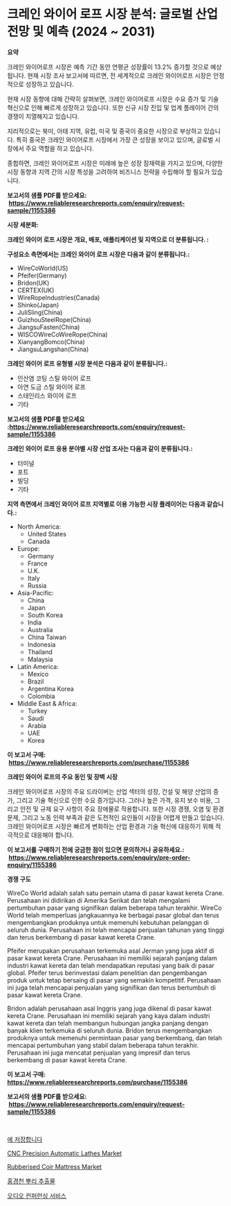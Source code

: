 <p><h1>크레인 와이어 로프 시장 분석: 글로벌 산업 전망 및 예측 (2024 ~ 2031)</h1></p><p><strong>요약</strong></p>
<p><p>크레인 와이어로프 시장은 예측 기간 동안 연평균 성장률이 13.2% 증가할 것으로 예상됩니다. 현재 시장 조사 보고서에 따르면, 전 세계적으로 크레인 와이어로프 시장은 안정적으로 성장하고 있습니다. </p><p>현재 시장 동향에 대해 간략히 살펴보면, 크레인 와이어로프 시장은 수요 증가 및 기술 혁신으로 인해 빠르게 성장하고 있습니다. 또한 신규 시장 진입 및 업계 플레이어 간의 경쟁이 치열해지고 있습니다.</p><p>지리적으로는 북미, 아태 지역, 유럽, 미국 및 중국이 중요한 시장으로 부상하고 있습니다. 특히 중국은 크레인 와이어로프 시장에서 가장 큰 성장을 보이고 있으며, 글로벌 시장에서 주요 역할을 하고 있습니다.</p><p>종합하면, 크레인 와이어로프 시장은 미래에 높은 성장 잠재력을 가지고 있으며, 다양한 시장 동향과 지역 간의 시장 특성을 고려하여 비즈니스 전략을 수립해야 할 필요가 있습니다.</p></p>
<p><strong>보고서의 샘플 PDF를 받으세요: &nbsp;<a href="https://www.reliableresearchreports.com/enquiry/request-sample/1155386">https://www.reliableresearchreports.com/enquiry/request-sample/1155386</a></strong></p>
<p><strong>시장 세분화:</strong></p>
<p><strong> 크레인 와이어 로프 시장은 개요, 배포, 애플리케이션 및 지역으로 더 분류됩니다. :</strong></p>
<p><strong>구성요소 측면에서는 크레인 와이어 로프 시장은 다음과 같이 분류됩니다.:</strong></p>
<p><ul><li>WireCoWorld(US)</li><li>Pfeifer(Germany)</li><li>Bridon(UK)</li><li>CERTEX(UK)</li><li>WireRopeIndustries(Canada)</li><li>Shinko(Japan)</li><li>JuliSling(China)</li><li>GuizhouSteelRope(China)</li><li>JiangsuFasten(China)</li><li>WISCOWireCoWireRope(China)</li><li>XianyangBomco(China)</li><li>JiangsuLangshan(China)</li></ul></p>
<p><strong> 크레인 와이어 로프 유형별 시장 분석은 다음과 같이 분류됩니다.:</strong></p>
<p><ul><li>인산염 코팅 스틸 와이어 로프</li><li>아연 도금 스틸 와이어 로프</li><li>스테인리스 와이어 로프</li><li>기타</li></ul></p>
<p><strong>보고서의 샘플 PDF를 받으세요 :<a href="https://www.reliableresearchreports.com/enquiry/request-sample/1155386">https://www.reliableresearchreports.com/enquiry/request-sample/1155386</a></strong></p>
<p><strong> 크레인 와이어 로프 응용 분야별 시장 산업 조사는 다음과 같이 분류됩니다.:</strong></p>
<p><ul><li>터미널</li><li>포트</li><li>빌딩</li><li>기타</li></ul></p>
<p><strong>지역 측면에서 크레인 와이어 로프 지역별로 이용 가능한 시장 플레이어는 다음과 같습니다.:</strong></p>
<p><ul>
    <li>
        North America:
        <ul>
            <li>United States</li>
            <li>Canada</li>
        </ul>
    </li>
    <li>
        Europe:
        <ul>
            <li>Germany</li>
            <li>France</li>
            <li>U.K.</li>
            <li>Italy</li>
            <li>Russia</li>
        </ul>
    </li>
    <li>
        Asia-Pacific:
        <ul>
            <li>China</li>
            <li>Japan</li>
            <li>South Korea</li>
            <li>India</li>
            <li>Australia</li>
            <li>China Taiwan</li>
            <li>Indonesia</li>
            <li>Thailand</li>
            <li>Malaysia</li>
        </ul>
    </li>
    <li>
        Latin America:
        <ul>
            <li>Mexico</li>
            <li>Brazil</li>
            <li>Argentina Korea</li>
            <li>Colombia</li>
        </ul>
    </li>
    <li>
        Middle East & Africa:
        <ul>
            <li>Turkey</li>
            <li>Saudi</li>
            <li>Arabia</li>
            <li>UAE</li>
            <li>Korea</li>
        </ul>
    </li>
    </ul></p>
<p><strong>이 보고서 구매: &nbsp;<a href="https://www.reliableresearchreports.com/purchase/1155386">https://www.reliableresearchreports.com/purchase/1155386</a></strong></p>
<p><strong>크레인 와이어 로프의 주요 동인 및 장벽 시장</strong></p>
<p><p>크레인 와이어로프 시장의 주요 드라이버는 산업 섹터의 성장, 건설 및 해양 산업의 증가, 그리고 기술 혁신으로 인한 수요 증가입니다. 그러나 높은 가격, 유지 보수 비용, 그리고 안전 및 규제 요구 사항이 주요 장애물로 작용합니다. 또한 시장 경쟁, 오염 및 환경 문제, 그리고 노동 인력 부족과 같은 도전적인 요인들이 시장을 어렵게 만들고 있습니다.크레인 와이어로프 시장은 빠르게 변화하는 산업 환경과 기술 혁신에 대응하기 위해 적극적으로 대응해야 합니다.</p></p>
<p><strong>이 보고서를 구매하기 전에 궁금한 점이 있으면 문의하거나 공유하세요.: &nbsp;<a href="https://www.reliableresearchreports.com/enquiry/pre-order-enquiry/1155386">https://www.reliableresearchreports.com/enquiry/pre-order-enquiry/1155386</a></strong></p>
<p><strong>경쟁 구도</strong></p>
<p><p>WireCo World adalah salah satu pemain utama di pasar kawat kereta Crane. Perusahaan ini didirikan di Amerika Serikat dan telah mengalami pertumbuhan pasar yang signifikan dalam beberapa tahun terakhir. WireCo World telah memperluas jangkauannya ke berbagai pasar global dan terus mengembangkan produknya untuk memenuhi kebutuhan pelanggan di seluruh dunia. Perusahaan ini telah mencapai penjualan tahunan yang tinggi dan terus berkembang di pasar kawat kereta Crane.</p><p>Pfeifer merupakan perusahaan terkemuka asal Jerman yang juga aktif di pasar kawat kereta Crane. Perusahaan ini memiliki sejarah panjang dalam industri kawat kereta dan telah mendapatkan reputasi yang baik di pasar global. Pfeifer terus berinvestasi dalam penelitian dan pengembangan produk untuk tetap bersaing di pasar yang semakin kompetitif. Perusahaan ini juga telah mencapai penjualan yang signifikan dan terus bertumbuh di pasar kawat kereta Crane.</p><p>Bridon adalah perusahaan asal Inggris yang juga dikenal di pasar kawat kereta Crane. Perusahaan ini memiliki sejarah yang kaya dalam industri kawat kereta dan telah membangun hubungan jangka panjang dengan banyak klien terkemuka di seluruh dunia. Bridon terus mengembangkan produknya untuk memenuhi permintaan pasar yang berkembang, dan telah mencapai pertumbuhan yang stabil dalam beberapa tahun terakhir. Perusahaan ini juga mencatat penjualan yang impresif dan terus berkembang di pasar kawat kereta Crane.</p></p>
<p><strong>이 보고서 구매: &nbsp; <a href="https://www.reliableresearchreports.com/purchase/1155386">https://www.reliableresearchreports.com/purchase/1155386</a></strong></p>
<p><strong>보고서의 샘플 PDF를 받으세요: &nbsp;<a href="https://www.reliableresearchreports.com/enquiry/request-sample/1155386">https://www.reliableresearchreports.com/enquiry/request-sample/1155386</a></strong><strong></strong></p>
<p>&nbsp;</p>
<p><p><a href="https://github.com/oajzkywllm460/Market-Research-Report-List-1/blob/main/31311663657.md">에 저장합니다</a></p><p><a href="https://issuu.com/reportprime-2/docs/cnc-precision-automatic-lathes-market-size-2030.pp">CNC Precision Automatic Lathes Market</a></p><p><a href="https://github.com/Sinjinluong3e0awx2m195k76/Market-Research-Report-List-1/blob/main/rubberised-coir-mattress-market.md">Rubberised Coir Mattress Market</a></p><p><a href="https://github.com/vsr06p4p49/Market-Research-Report-List-1/blob/main/81181873658.md">홍경천 뿌리 추출물</a></p><p><a href="https://medium.com/@hermanokutneva7878567/%EC%98%A4%EB%94%94%EC%98%A4-%EC%BB%A8%ED%8D%BC%EB%9F%B0%EC%8B%B1-%EC%84%9C%EB%B9%84%EC%8A%A4-%EC%8B%9C%EC%9E%A5-%EB%B6%84%EC%84%9D-%EC%97%B0%ED%8F%89%EA%B7%A0-%EC%84%B1%EC%9E%A5%EB%A5%A0-%EC%8B%9C%EC%9E%A5-%EC%84%B8%EB%B6%84%ED%99%94-%EB%B0%8F-%EA%B8%80%EB%A1%9C%EB%B2%8C-%EC%82%B0%EC%97%85-%EA%B0%9C%EC%9A%94-9d1607a96795">오디오 컨퍼런싱 서비스</a></p></p>